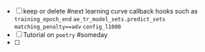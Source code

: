 

- [ ] keep or delete #next 
      learning curve callback 
      hooks such as `training_epoch_end`
      `ae_tr_model_sets.predict_sets`
      `matching_penalty==adv` 
      `config_l1000`
 - [ ] Tutorial on `poetry` #someday
 - [ ] 